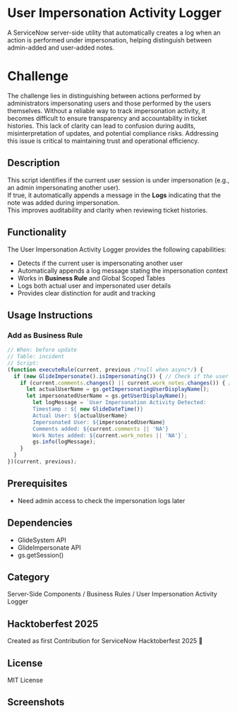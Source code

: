 # User Impersonation Activity Logger

A ServiceNow server-side utility that automatically creates a log when an action is performed under impersonation, helping distinguish between admin-added and user-added notes.

# Challenge

The challenge lies in distinguishing between actions performed by administrators impersonating users and those performed by the users themselves. Without a reliable way to track impersonation activity, it becomes difficult to ensure transparency and accountability in ticket histories. This lack of clarity can lead to confusion during audits, misinterpretation of updates, and potential compliance risks. Addressing this issue is critical to maintaining trust and operational efficiency.

## Description

This script identifies if the current user session is under impersonation (e.g., an admin impersonating another user).  
If true, it automatically appends a message in the **Logs** indicating that the note was added during impersonation.  
This improves auditability and clarity when reviewing ticket histories.

## Functionality

The User Impersonation Activity Logger provides the following capabilities:
- Detects if the current user is impersonating another user
- Automatically appends a log message stating the impersonation context
- Works in **Business Rule** and Global Scoped Tables
- Logs both actual user and impersonated user details
- Provides clear distinction for audit and tracking

## Usage Instructions

### Add as Business Rule

```javascript
// When: before update
// Table: incident 
// Script:
(function executeRule(current, previous /*null when async*/) {
  if (new GlideImpersonate().isImpersonating()) { // Check if the user is impersonating
    if (current.comments.changes() || current.work_notes.changes()) { // Check if comments or work notes have changed
      let actualUserName = gs.getImpersonatingUserDisplayName();
      let impersonatedUserName = gs.getUserDisplayName();
        let logMessage = `User Impersonation Activity Detected:
        Timestamp : ${ new GlideDateTime()}
        Actual User: ${actualUserName}
        Impersonated User: ${impersonatedUserName}
        Comments added: ${current.comments || 'NA'}
        Work Notes added: ${current.work_notes || 'NA'}`;
        gs.info(logMessage);
    }
  }
})(current, previous);
```


## Prerequisites

- Need admin access to check the impersonation logs later


## Dependencies

- GlideSystem API
- GlideImpersonate API
- gs.getSession()


## Category

Server-Side Components / Business Rules / User Impersonation Activity Logger

## Hacktoberfest 2025

Created as first Contribution for ServiceNow Hacktoberfest 2025 🎃

## License

MIT License

## Screenshots

